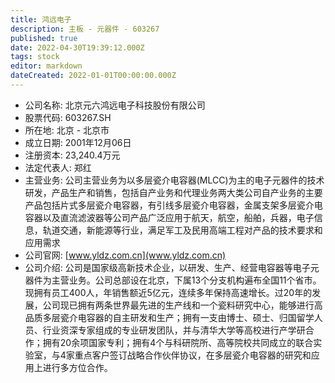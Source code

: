 ```yaml
---
title: 鸿远电子
description: 主板 - 元器件 - 603267
published: true
date: 2022-04-30T19:39:12.000Z
tags: stock
editor: markdown
dateCreated: 2022-01-01T00:00:00.000Z
---
```


- 公司名称: 北京元六鸿远电子科技股份有限公司
- 股票代码: 603267.SH
- 所在地: 北京 - 北京市
- 成立日期: 2001年12月06日
- 注册资本: 23,240.4万元
- 法定代表人: 郑红
- 主营业务: 公司主营业务为以多层瓷介电容器(MLCC)为主的电子元器件的技术研发，产品生产和销售，包括自产业务和代理业务两大类公司自产业务的主要产品包括片式多层瓷介电容器，有引线多层瓷介电容器，金属支架多层瓷介电容器以及直流滤波器等公司产品广泛应用于航天，航空，船舶，兵器，电子信息，轨道交通，新能源等行业，满足军工及民用高端工程对产品的技术要求和应用需求
- 公司官网: [www.yldz.com.cn](www.yldz.com.cn)
- 公司介绍: 公司是国家级高新技术企业，以研发、生产、经营电容器等电子元器件为主营业务。公司总部设在北京，下属13个分支机构遍布全国11个省市。现拥有员工400人，年销售额近5亿元，连续多年保持高速增长。过20年的发展，公司现已拥有两条世界最先进的生产线和一个瓷料研究中心，能够进行高品质多层瓷介电容器的自主研发和生产；拥有一支由博士、硕士、归国留学人员、行业资深专家组成的专业研发团队，并与清华大学等高校进行产学研合作；拥有20余项国家专利；拥有4个与科研院所、高等院校共同成立的联合实验室，与4家重点客户签订战略合作伙伴协议，在多层瓷介电容器的研究和应用上进行多方位合作。


